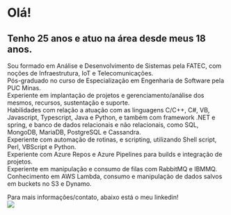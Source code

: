 # Olá! 


##  Tenho 25 anos e atuo na área desde meus 18 anos.

Sou formado em Análise e Desenvolvimento de Sistemas pela FATEC, com noções de Infraestrutura, IoT e Telecomunicações.  
Pós-graduado no curso de Especialização em Engenharia de Software pela PUC Minas.  
Experiente em implantação de projetos e gerenciamento/análise dos mesmos, recursos, sustentação e suporte.  
Habilidades com relação a atuação com as linguagens C/C++, C#, VB, Javascript, Typescript, Java e Python, e também com framework .NET e spring, e banco de dados relacionais e não relacionais, como SQL, MongoDB, MariaDB, PostgreSQL e Cassandra.  
Experiente com automação de rotinas, e scripting, utilizando Shell script, Perl, VBScript e Python.  
Experiente com Azure Repos e Azure Pipelines para builds e integração de projetos.   
Experiente em manipulação e consumo de filas com RabbitMQ e IBMMQ.  
Conhecimento em AWS Lambda, consumo e manipulação de dados salvos em buckets no S3 e Dynamo.  

Para mais informações/contato, abaixo está o meu linkedin!  
[<img  src="https://img.shields.io/badge/linkedin-%230077B5.svg?&style=for-the-badge&logo=linkedin&logoColor=white" />](https://www.linkedin.com/in/matheus-pires-b90247149/)

<!---
MattLPires/MattLPires is a ✨ special ✨ repository because its `README.md` (this file) appears on your GitHub profile.
You can click the Preview link to take a look at your changes.
--->
